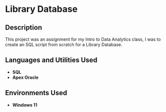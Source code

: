 <h1>Library Database</h1>

<h2>Description</h2>
This project was an assignment for my Intro to Data Analytics class, I was to create an SQL script from scratch for a Library Database.  
<br />


<h2>Languages and Utilities Used</h2>

- <b>SQL</b> 
- <b>Apex Oracle</b>

<h2>Environments Used </h2>

- <b>Windows 11</b> 
